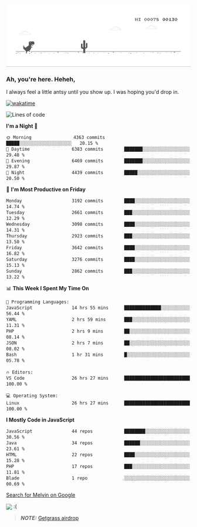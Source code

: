 
<div align="center">
    <img align="center" src="dino.gif">
</div>

### Ah, you're here. Heheh, 
I always feel a little antsy until you show up. I was hoping you'd drop in.

[![wakatime](https://wakatime.com/badge/user/8ad4afa2-1a56-40d1-a949-4663473915b6.svg)](https://wakatime.com/@mrepol742)

<!--START_SECTION:mrepol742-->
![Lines of code](https://img.shields.io/badge/From%20Hello%20World%20I%27ve%20Written-17.1%20million%20lines%20of%20code-blue)

**I'm a Night 🦉** 

```text
🌞 Morning                4363 commits        █████░░░░░░░░░░░░░░░░░░░░   20.15 % 
🌆 Daytime                6383 commits        ███████░░░░░░░░░░░░░░░░░░   29.48 % 
🌃 Evening                6469 commits        ███████░░░░░░░░░░░░░░░░░░   29.87 % 
🌙 Night                  4439 commits        █████░░░░░░░░░░░░░░░░░░░░   20.50 % 
```
📅 **I'm Most Productive on Friday** 

```text
Monday                   3192 commits        ████░░░░░░░░░░░░░░░░░░░░░   14.74 % 
Tuesday                  2661 commits        ███░░░░░░░░░░░░░░░░░░░░░░   12.29 % 
Wednesday                3098 commits        ████░░░░░░░░░░░░░░░░░░░░░   14.31 % 
Thursday                 2923 commits        ███░░░░░░░░░░░░░░░░░░░░░░   13.50 % 
Friday                   3642 commits        ████░░░░░░░░░░░░░░░░░░░░░   16.82 % 
Saturday                 3276 commits        ████░░░░░░░░░░░░░░░░░░░░░   15.13 % 
Sunday                   2862 commits        ███░░░░░░░░░░░░░░░░░░░░░░   13.22 % 
```


📊 **This Week I Spent My Time On** 

```text
💬 Programming Languages: 
JavaScript               14 hrs 55 mins      ██████████████░░░░░░░░░░░   56.44 % 
YAML                     2 hrs 59 mins       ███░░░░░░░░░░░░░░░░░░░░░░   11.31 % 
PHP                      2 hrs 9 mins        ██░░░░░░░░░░░░░░░░░░░░░░░   08.14 % 
JSON                     2 hrs 7 mins        ██░░░░░░░░░░░░░░░░░░░░░░░   08.02 % 
Bash                     1 hr 31 mins        █░░░░░░░░░░░░░░░░░░░░░░░░   05.78 % 

🔥 Editors: 
VS Code                  26 hrs 27 mins      █████████████████████████   100.00 % 

💻 Operating System: 
Linux                    26 hrs 27 mins      █████████████████████████   100.00 % 
```

**I Mostly Code in JavaScript** 

```text
JavaScript               44 repos            ████████░░░░░░░░░░░░░░░░░   30.56 % 
Java                     34 repos            ██████░░░░░░░░░░░░░░░░░░░   23.61 % 
HTML                     22 repos            ████░░░░░░░░░░░░░░░░░░░░░   15.28 % 
PHP                      17 repos            ███░░░░░░░░░░░░░░░░░░░░░░   11.81 % 
Blade                    1 repo              ░░░░░░░░░░░░░░░░░░░░░░░░░   00.69 % 
```




<!--END_SECTION:mrepol742-->

[Search for Melvin on Google](https://www.google.com/search?q=Melvin+Jones+Repol)

 <img align="center" src="https://media.tenor.com/FPraoiMenNkAAAAM/arch-linux.gif">
 :(



> **_NOTE:_** [Getgrass airdrop](https://app.getgrass.io/register/?referralCode=kUHcrABPjKr-_hS) 
